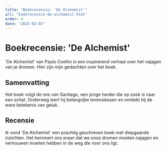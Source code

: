 ```yaml
---
title: "Boekrecensie: 'De Alchemist'"
url: "boekrecensie-de-alchemist.html"
order: 4
date: "2025-03-01"
---
```


# Boekrecensie: 'De Alchemist'

'De Alchemist' van Paulo Coelho is een inspirerend verhaal over het najagen van je dromen. Hier zijn mijn gedachten over het boek.

## Samenvatting

Het boek volgt de reis van Santiago, een jonge herder die op zoek is naar een schat. Onderweg leert hij belangrijke levenslessen en ontdekt hij de ware betekenis van geluk.

## Recensie

Ik vond 'De Alchemist' een prachtig geschreven boek met diepgaande inzichten. Het herinnert ons eraan dat we onze dromen moeten najagen en vertrouwen moeten hebben in de weg die voor ons ligt.
